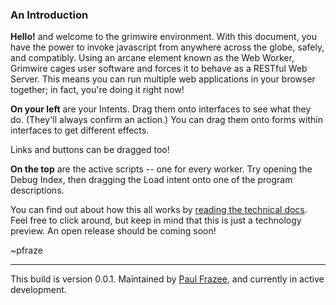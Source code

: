 ### An Introduction

<strong>Hello!</strong> and welcome to the grimwire environment. With this document, you have the power to invoke javascript from anywhere across the globe, safely, and compatibly. Using an arcane element known as the Web Worker, Grimwire cages user software and forces it to behave as a RESTful Web Server. This means you can run multiple web applications in your browser together; in fact, you're doing it right now!

<strong>On your left</strong> are your Intents. Drag them onto interfaces to see what they do. (They'll always confirm an action.) You can drag them onto forms within interfaces to get different effects.

Links and buttons can be dragged too!

<strong>On the top</strong> are the active scripts -- one for every worker. Try opening the Debug Index, then dragging the Load intent onto one of the program descriptions.

You can find out about how this all works by [reading the technical docs](http://grimwire.com/local/). Feel free to click around, but keep in mind that this is just a technology preview. An open release should be coming soon!

~pfraze

---

This build is version 0.0.1. Maintained by <a href="https://github.com/pfraze" title="Paul Frazee">Paul Frazee</a>, and currently in active development.